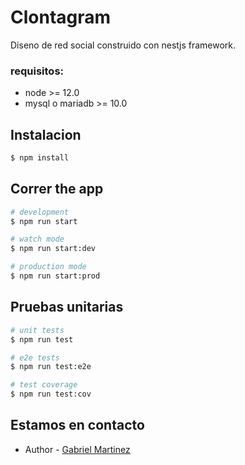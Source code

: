 # Clontagram
Diseno de red social construido con nestjs framework.

### requisitos:
- node >= 12.0
- mysql o mariadb >= 10.0

## Instalacion

```bash
$ npm install
```

## Correr the app

```bash
# development
$ npm run start

# watch mode
$ npm run start:dev

# production mode
$ npm run start:prod
```

## Pruebas unitarias

```bash
# unit tests
$ npm run test

# e2e tests
$ npm run test:e2e

# test coverage
$ npm run test:cov
```

## Estamos en contacto

- Author - [Gabriel Martinez](https://gabmart1995.github.io)

